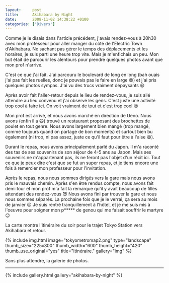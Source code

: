 ```yaml
---
layout:     post
title:      Akihabara by Night
date:       2008-11-02 14:38:22 +0100
categories: ["Divers"]
---
```


Comme je le disais dans l'article précédent, j'avais rendez-vous à 20h30 avec mon professeur pour aller manger du
côté de l'Electric Town d'Akihabara. Ne sachant pas gérer le temps des déplacements et les horaires, je suis parti
une heure trop vite. Mais je m'enfichais un peu. Mon but était de parcourir les alentours pour prendre quelques
photos avant que mon prof n'arrive.

<!--more-->

C'est ce que j'ai fait. J'ai parcouru le boulevard de long en long (bah ouais j'ai pas fait les ruelles, donc je
pouvais pas le faire en large :laughing:) et j'ai pris quelques photos sympas. J'ai vu des trucs vraiment
dépaysants :laughing:

Après avoir fait l'aller-retour depuis le lieu de rendez-vous, je suis allé attendre au lieu convenu et j'ai
observé les gens. C'est juste une activité trop cool à faire ici. On voit vraiment de tout et c'est trop cool
:wink:

Mon prof est arrivé, et nous avons marché en direction de Ueno. Nous avons (enfin il a :laughing:) trouvé un
restaurant proposant des brochettes de poulet en tout genre. Nous avons largement bien mangé (trop mangé, comme
toujours quand on partage de bon moments) et surtout bien bu également (ni trop, ni pas assez, juste ce qu'il faut
pour être à l'aise :laughing:).

Durant le repas, nous avons principalement parlé du Japon. Il m'a raconté des tas de ses souvenirs de son séjour de
4-5 ans au Japon. Mais ses souvenirs ne m'appartenant pas, ils ne feront pas l'objet d'un récit ici. Tout ce que je
peux dire c'est que se fut un super repas, et je tiens encore une fois à remercier mon professeur pour
l'invitation.

Après le repas, nous nous sommes dirigés vers la gare mais nous avons pris le mauvais chemin. Après s'en être
rendus compte, nous avons fait demi tour et mon prof m'a fait la remarque qu'il y avait beaucoup de filles
attendant des rendez-vous :smiling_imp: Nous avons fini par trouver la gare et nous nous sommes séparés. La
prochaine fois que je le verrai, ça sera au mois de janvier :wink: Je suis rentré tranquillement à l'hôtel, et je
me suis mis à l'oeuvre pour soigner mon p***** de genou qui me faisait souffrir le martyre :neutral_face:

La carte montre l'itinéraire du soir pour le trajet Tokyo Station vers Akihabara et retour.

<!-- /assets/images/posts/2008-11-02-akihabara-by-night/tokyometromap2.png -->
{% include img.html
    image="tokyometromap2.png"
    type="landscape"
    thumb_size="225x300"
    thumb_width="600"
    thumb_height="420"
    thumb_use_original="yes"
    title="Itinéraire."
    gallery="img"
%}

Sans plus attendre, la galerie de photos.

-----

{% include gallery.html gallery="akihabara-by-night" %}

